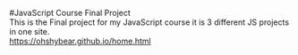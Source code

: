 #JavaScript Course Final Project <br>
This is the Final project for my JavaScript course it is 3 different JS projects in one site. <br>
https://ohshybear.github.io/home.html

